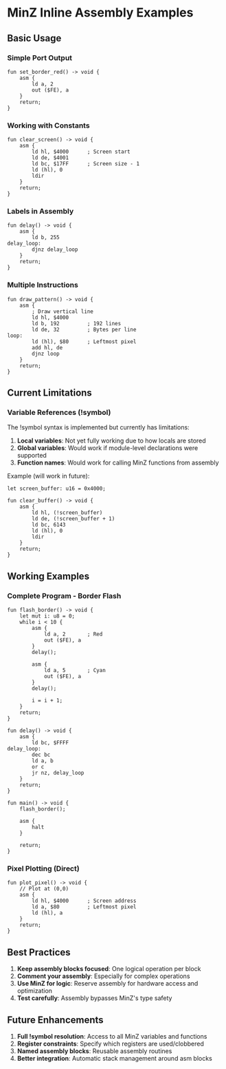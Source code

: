 # MinZ Inline Assembly Examples

## Basic Usage

### Simple Port Output
```minz
fun set_border_red() -> void {
    asm {
        ld a, 2
        out ($FE), a
    }
    return;
}
```

### Working with Constants
```minz
fun clear_screen() -> void {
    asm {
        ld hl, $4000      ; Screen start
        ld de, $4001
        ld bc, $17FF      ; Screen size - 1
        ld (hl), 0
        ldir
    }
    return;
}
```

### Labels in Assembly
```minz
fun delay() -> void {
    asm {
        ld b, 255
delay_loop:
        djnz delay_loop
    }
    return;
}
```

### Multiple Instructions
```minz
fun draw_pattern() -> void {
    asm {
        ; Draw vertical line
        ld hl, $4000
        ld b, 192         ; 192 lines
        ld de, 32         ; Bytes per line
loop:
        ld (hl), $80      ; Leftmost pixel
        add hl, de
        djnz loop
    }
    return;
}
```

## Current Limitations

### Variable References (!symbol)
The !symbol syntax is implemented but currently has limitations:

1. **Local variables**: Not yet fully working due to how locals are stored
2. **Global variables**: Would work if module-level declarations were supported
3. **Function names**: Would work for calling MinZ functions from assembly

Example (will work in future):
```minz
let screen_buffer: u16 = 0x4000;

fun clear_buffer() -> void {
    asm {
        ld hl, (!screen_buffer)
        ld de, (!screen_buffer + 1)
        ld bc, 6143
        ld (hl), 0
        ldir
    }
    return;
}
```

## Working Examples

### Complete Program - Border Flash
```minz
fun flash_border() -> void {
    let mut i: u8 = 0;
    while i < 10 {
        asm {
            ld a, 2       ; Red
            out ($FE), a
        }
        delay();
        
        asm {
            ld a, 5       ; Cyan
            out ($FE), a
        }
        delay();
        
        i = i + 1;
    }
    return;
}

fun delay() -> void {
    asm {
        ld bc, $FFFF
delay_loop:
        dec bc
        ld a, b
        or c
        jr nz, delay_loop
    }
    return;
}

fun main() -> void {
    flash_border();
    
    asm {
        halt
    }
    
    return;
}
```

### Pixel Plotting (Direct)
```minz
fun plot_pixel() -> void {
    // Plot at (0,0)
    asm {
        ld hl, $4000      ; Screen address
        ld a, $80         ; Leftmost pixel
        ld (hl), a
    }
    return;
}
```

## Best Practices

1. **Keep assembly blocks focused**: One logical operation per block
2. **Comment your assembly**: Especially for complex operations
3. **Use MinZ for logic**: Reserve assembly for hardware access and optimization
4. **Test carefully**: Assembly bypasses MinZ's type safety

## Future Enhancements

1. **Full !symbol resolution**: Access to all MinZ variables and functions
2. **Register constraints**: Specify which registers are used/clobbered
3. **Named assembly blocks**: Reusable assembly routines
4. **Better integration**: Automatic stack management around asm blocks